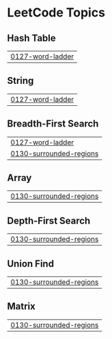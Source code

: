 

<!---LeetCode Topics Start-->
# LeetCode Topics
## Hash Table
|  |
| ------- |
| [0127-word-ladder](https://github.com/cchiragjain/dsa-solutions/tree/master/0127-word-ladder) |
## String
|  |
| ------- |
| [0127-word-ladder](https://github.com/cchiragjain/dsa-solutions/tree/master/0127-word-ladder) |
## Breadth-First Search
|  |
| ------- |
| [0127-word-ladder](https://github.com/cchiragjain/dsa-solutions/tree/master/0127-word-ladder) |
| [0130-surrounded-regions](https://github.com/cchiragjain/dsa-solutions/tree/master/0130-surrounded-regions) |
## Array
|  |
| ------- |
| [0130-surrounded-regions](https://github.com/cchiragjain/dsa-solutions/tree/master/0130-surrounded-regions) |
## Depth-First Search
|  |
| ------- |
| [0130-surrounded-regions](https://github.com/cchiragjain/dsa-solutions/tree/master/0130-surrounded-regions) |
## Union Find
|  |
| ------- |
| [0130-surrounded-regions](https://github.com/cchiragjain/dsa-solutions/tree/master/0130-surrounded-regions) |
## Matrix
|  |
| ------- |
| [0130-surrounded-regions](https://github.com/cchiragjain/dsa-solutions/tree/master/0130-surrounded-regions) |
<!---LeetCode Topics End-->